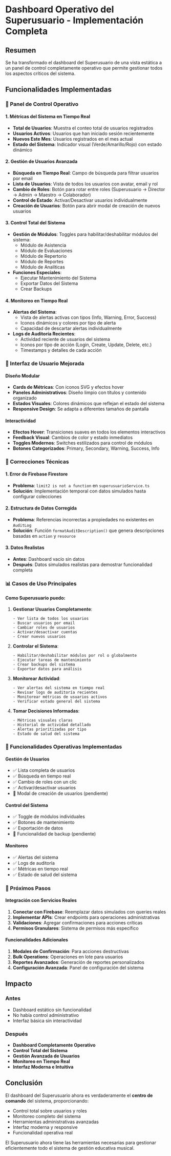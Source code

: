 # Dashboard Operativo del Superusuario - Implementación Completa

## Resumen
Se ha transformado el dashboard del Superusuario de una vista estática a un panel de control completamente operativo que permite gestionar todos los aspectos críticos del sistema.

## Funcionalidades Implementadas

### 🚀 Panel de Control Operativo

#### 1. **Métricas del Sistema en Tiempo Real**
- **Total de Usuarios**: Muestra el conteo total de usuarios registrados
- **Usuarios Activos**: Usuarios que han iniciado sesión recientemente
- **Nuevos Este Mes**: Usuarios registrados en el mes actual
- **Estado del Sistema**: Indicador visual (Verde/Amarillo/Rojo) con estado dinámico

#### 2. **Gestión de Usuarios Avanzada**
- **Búsqueda en Tiempo Real**: Campo de búsqueda para filtrar usuarios por email
- **Lista de Usuarios**: Vista de todos los usuarios con avatar, email y rol
- **Cambio de Roles**: Botón para rotar entre roles (Superusuario → Director → Admin → Maestro → Colaborador)
- **Control de Estado**: Activar/Desactivar usuarios individualmente
- **Creación de Usuarios**: Botón para abrir modal de creación de nuevos usuarios

#### 3. **Control Total del Sistema**
- **Gestión de Módulos**: Toggles para habilitar/deshabilitar módulos del sistema:
  - Módulo de Asistencia
  - Módulo de Evaluaciones
  - Módulo de Repertorio
  - Módulo de Reportes
  - Módulo de Analíticas
- **Funciones Especiales**:
  - Ejecutar Mantenimiento del Sistema
  - Exportar Datos del Sistema
  - Crear Backups

#### 4. **Monitoreo en Tiempo Real**
- **Alertas del Sistema**: 
  - Vista de alertas activas con tipos (Info, Warning, Error, Success)
  - Iconos dinámicos y colores por tipo de alerta
  - Capacidad de descartar alertas individualmente
- **Logs de Auditoría Recientes**:
  - Actividad reciente de usuarios del sistema
  - Iconos por tipo de acción (Login, Create, Update, Delete, etc.)
  - Timestamps y detalles de cada acción

### 🎨 Interfaz de Usuario Mejorada

#### Diseño Modular
- **Cards de Métricas**: Con iconos SVG y efectos hover
- **Paneles Administrativos**: Diseño limpio con títulos y contenido organizado
- **Estados Visuales**: Colores dinámicos que reflejan el estado del sistema
- **Responsive Design**: Se adapta a diferentes tamaños de pantalla

#### Interactividad
- **Efectos Hover**: Transiciones suaves en todos los elementos interactivos
- **Feedback Visual**: Cambios de color y estado inmediatos
- **Toggles Modernos**: Switches estilizados para control de módulos
- **Botones Categorizados**: Primary, Secondary, Warning, Success, Info

### 🔧 Correcciones Técnicas

#### 1. **Error de Firebase Firestore**
- **Problema**: `limit2 is not a function` en `superusuarioService.ts`
- **Solución**: Implementación temporal con datos simulados hasta configurar colecciones

#### 2. **Estructura de Datos Corregida**
- **Problema**: Referencias incorrectas a propiedades no existentes en `AuditLog`
- **Solución**: Función `formatAuditDescription()` que genera descripciones basadas en `action` y `resource`

#### 3. **Datos Realistas**
- **Antes**: Dashboard vacío sin datos
- **Después**: Datos simulados realistas para demostrar funcionalidad completa

### 📊 Casos de Uso Principales

#### Como Superusuario puedo:

1. **Gestionar Usuarios Completamente**:
   ```
   - Ver lista de todos los usuarios
   - Buscar usuarios por email
   - Cambiar roles de usuarios
   - Activar/desactivar cuentas
   - Crear nuevos usuarios
   ```

2. **Controlar el Sistema**:
   ```
   - Habilitar/deshabilitar módulos por rol o globalmente
   - Ejecutar tareas de mantenimiento
   - Crear backups del sistema
   - Exportar datos para análisis
   ```

3. **Monitorear Actividad**:
   ```
   - Ver alertas del sistema en tiempo real
   - Revisar logs de auditoría recientes
   - Monitorear métricas de usuarios activos
   - Verificar estado general del sistema
   ```

4. **Tomar Decisiones Informadas**:
   ```
   - Métricas visuales claras
   - Historial de actividad detallado
   - Alertas prioritizadas por tipo
   - Estado de salud del sistema
   ```

### 🎯 Funcionalidades Operativas Implementadas

#### Gestión de Usuarios
- ✅ Lista completa de usuarios
- ✅ Búsqueda en tiempo real
- ✅ Cambio de roles con un clic
- ✅ Activar/desactivar usuarios
- 🔄 Modal de creación de usuarios (pendiente)

#### Control del Sistema
- ✅ Toggle de módulos individuales
- ✅ Botones de mantenimiento
- ✅ Exportación de datos
- 🔄 Funcionalidad de backup (pendiente)

#### Monitoreo
- ✅ Alertas del sistema
- ✅ Logs de auditoría
- ✅ Métricas en tiempo real
- ✅ Estado de salud del sistema

### 🚀 Próximos Pasos

#### Integración con Servicios Reales
1. **Conectar con Firebase**: Reemplazar datos simulados con queries reales
2. **Implementar APIs**: Crear endpoints para operaciones administrativas
3. **Validaciones**: Agregar confirmaciones para acciones críticas
4. **Permisos Granulares**: Sistema de permisos más específico

#### Funcionalidades Adicionales
1. **Modales de Confirmación**: Para acciones destructivas
2. **Bulk Operations**: Operaciones en lote para usuarios
3. **Reportes Avanzados**: Generación de reportes personalizados
4. **Configuración Avanzada**: Panel de configuración del sistema

## Impacto

### Antes
- Dashboard estático sin funcionalidad
- No había control administrativo
- Interfaz básica sin interactividad

### Después
- **Dashboard Completamente Operativo**
- **Control Total del Sistema**
- **Gestión Avanzada de Usuarios**
- **Monitoreo en Tiempo Real**
- **Interfaz Moderna e Intuitiva**

## Conclusión

El dashboard del Superusuario ahora es verdaderamente el **centro de comando** del sistema, proporcionando:
- Control total sobre usuarios y roles
- Monitoreo completo del sistema
- Herramientas administrativas avanzadas
- Interfaz moderna y responsive
- Funcionalidad operativa real

El Superusuario ahora tiene las herramientas necesarias para gestionar eficientemente todo el sistema de gestión educativa musical.

